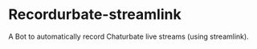 # Recordurbate-streamlink
 A Bot to automatically record Chaturbate live streams (using streamlink).
